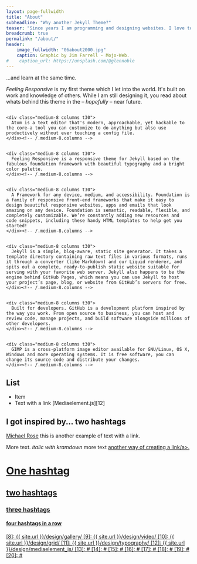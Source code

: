 ```yaml
---
layout: page-fullwidth
title: "About"
subheadline: "Why another Jekyll Theme?"
teaser: "Since years I am programming and designing websites. I love to work with open source tools and learn via code from others. This time I want to try to give something back..."
breadcrumb: true
permalink: "/about/"
header:
    image_fullwidth: "06about2000.jpg"
    caption: Graphic by Jim Farrell - Mojo-Web.
#    caption_url: https://unsplash.com/@glennoble
---
```

...and learn at the same time.

*Feeling Responsive* is my first theme which I let into the world. It's built on work and knowledge of others. While I am still designing it, you read about whats behind this theme in the – *hopefully* – near future.

<!--About this website-->

<!--Atom Section-->
<div class="row">
    <div class="medium-4 columns t30">
      <img src="{{ site.urlimg }}06_log01_atom.jpg" alt="">
    </div><!-- /.medium-4.columns -->

    <div class="medium-8 columns t30">
      Atom is a text editor that's modern, approachable, yet hackable to the core—a tool you can customize to do anything but also use productively without ever touching a config file.
    </div><!-- /.medium-8.columns -->
</div><!-- /.row -->

<!--Phlow - Feeling Responsive-->
<div class="row">
    <div class="medium-4 columns t30">
      <img src="{{ site.urlimg }}06_log02_phlow.jpg" alt="">
    </div><!-- /.medium-4.columns -->

    <div class="medium-8 columns t30">
      Feeling Responsive is a responsive theme for Jekyll based on the fabulous foundation framework with beautiful typography and a bright color palette.
    </div><!-- /.medium-8.columns -->
</div><!-- /.row -->

<!--Zurb-Foundation-->
<div class="row">
    <div class="medium-4 columns t30">
      <img src="{{ site.urlimg }}06_log03_found.jpg" alt="">
    </div><!-- /.medium-4.columns -->

    <div class="medium-8 columns t30">
      A Framework for any device, medium, and accessibility. Foundation is a family of responsive front-end frameworks that make it easy to design beautiful responsive websites, apps and emails that look amazing on any device. Foundation is semantic, readable, flexible, and completely customizable. We’re constantly adding new resources and code snippets, including these handy HTML templates to help get you started!
    </div><!-- /.medium-8.columns -->
</div><!-- /.row -->

<!--Jeckyll-->
<div class="row">
    <div class="medium-4 columns t30">
      <img src="{{ site.urlimg }}06_log04_jekyll.jpg" alt="">
    </div><!-- /.medium-4.columns -->

    <div class="medium-8 columns t30">
      Jekyll is a simple, blog-aware, static site generator. It takes a template directory containing raw text files in various formats, runs it through a converter (like Markdown) and our Liquid renderer, and spits out a complete, ready-to-publish static website suitable for serving with your favorite web server. Jekyll also happens to be the engine behind GitHub Pages, which means you can use Jekyll to host your project’s page, blog, or website from GitHub’s servers for free.
    </div><!-- /.medium-8.columns -->
</div><!-- /.row -->

<!--GitHub-->
<div class="row">
    <div class="medium-4 columns t30">
      <img src="{{ site.urlimg }}06_log05_Git.jpg" alt="">
    </div><!-- /.medium-4.columns -->

    <div class="medium-8 columns t30">
      Built for developers. GitHub is a development platform inspired by the way you work. From open source to business, you can host and review code, manage projects, and build software alongside millions of other developers.
    </div><!-- /.medium-8.columns -->
</div><!-- /.row -->

<!--Gimp-->
<div class="row">
    <div class="medium-4 columns t30">
      <img src="{{ site.urlimg }}06_log06_Gimp.jpg" alt="">
    </div><!-- /.medium-4.columns -->

    <div class="medium-8 columns t30">
      GIMP is a cross-platform image editor available for GNU/Linux, OS X, Windows and more operating systems. It is free software, you can change its source code and distribute your changes.
    </div><!-- /.medium-8.columns -->
</div><!-- /.row -->

## List

* Item
* Text with a link [Mediaelement.js][12]

## I got inspired by... two hashtags

[Michael Rose][1] this is another example of text with a link.

More text. *italic with kramdown* more text <a href="http://phlow.de/">another way of creating a link/a>.

# One hashtag
## two hashtags
### three hashtags
#### four hashtags in a row



 [1]: http://mademistakes.com/about/
 [2]: http://mademistakes.com/work/jekyll-themes/
 [3]: http://automattic.com/
 [4]: http://alistapart.com/
 [5]: http://www.smashingmagazine.com/
 [6]: https://github.com/
 [7]: http://sauer.io
 [8]: {{ site.url }}/design/gallery/
 [9]: {{ site.url }}/design/video/
 [10]: {{ site.url }}/design/grid/
 [11]: {{ site.url }}/design/typography/
 [12]: {{ site.url }}/design/mediaelement_js/
 [13]: #
 [14]: #
 [15]: #
 [16]: #
 [17]: #
 [18]: #
 [19]: #
 [20]: #
